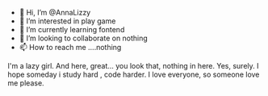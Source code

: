 - 👋 Hi, I’m @AnnaLizzy
- 👀 I’m interested in play game
- 🌱 I’m currently learning fontend
- 💞️ I’m looking to collaborate on nothing
- 📫 How to reach me ....nothing

<!---
AnnaLizzy/AnnaLizzy is a ✨ special ✨ repository because its `README.md` (this file) appears on your GitHub profile.
You can click the Preview link to take a look at your changes.
--->
I'm a lazy girl. And here, great... you look that, nothing in here. Yes, surely.
I hope someday i study hard , code harder.
I love everyone, so someone love me please.
